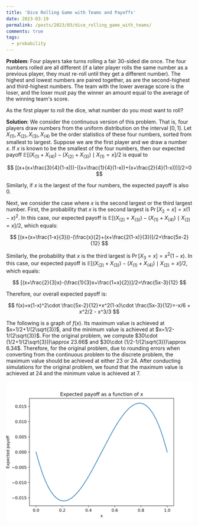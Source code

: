 ```yaml
---
title: 'Dice Rolling Game with Teams and Payoffs'
date: 2023-03-19
permalink: /posts/2023/03/dice_rolling_game_with_teams/
comments: true
tags:
  - probability
---
```


**Problem**: Four players take turns rolling a fair 30-sided die once. The four numbers rolled are all different (if a later player rolls the same number as a previous player, they must re-roll until they get a different number). The highest and lowest numbers are paired together, as are the second-highest and third-highest numbers. The team with the lower average score is the loser, and the loser must pay the winner an amount equal to the average of the winning team's score.

As the first player to roll the dice, what number do you most want to roll?

**Solution**: We consider the continuous version of this problem. That is, four 
players draw numbers from the uniform distribution on the interval 
$[0,1]$. Let $X_{(1)}, X_{(2)}, X_{(3)}, X_{(4)}$ be the order 
statistics of these four numbers, sorted from smallest to largest. 
Suppose we are the first player and we draw a number $x$. If $x$ is 
known to be the smallest of the four numbers, then our expected payoff 
$\mathbb{E}[(X_{(1)}+X_{(4)})-(X_{(2)}+X_{(3)})\mid X_{(1)}=x]/2$ is 
equal to

$$
[(x+(x+\frac{3}{4}(1-x)))-((x+\frac{1}{4}(1-x))+(x+\frac{2}{4}(1-x)))]/2=0
$$

Similarly, if $x$ is the largest of the four numbers, the expected payoff is also 0.

Next, we consider the case where $x$ is the second largest or the third largest number. First, the probability that $x$ is the second largest is $\Pr[X_{2}=x]=x(1-x)^2$. In this case, our expected payoff is $\mathbb{E}[(X_{(2)}+X_{(3)})-(X_{(1)}+X_{(4)})\mid X_{(2)}=x]/2$, which equals:

$$
[(x+(x+\frac{1-x}{3}))-(\frac{x}{2}+(x+\frac{2(1-x)}{3})]/2=\frac{5x-2}{12}
$$

Similarly, the probability that $x$ is the third largest is 
$\Pr[X_{3}=x]=x^2(1-x)$. In this case, our expected payoff is 
$\mathbb{E}[(X_{(2)}+X_{(3)})-(X_{(1)}+X_{(4)})\mid X_{(2)}=x]/2$, which
 equals:

$$
[(x+\frac{2}{3}x)-(\frac{1}{3}x+\frac{1+x}{2})]/2=\frac{5x-3}{12}
$$

Therefore, our overall expected payoff is:

$$
f(x)=x(1-x)^2\cdot \frac{5x-2}{12}+x^2(1-x)\cdot \frac{5x-3}{12}=-x/6 + x^2/2 - x^3/3
$$

The following is a graph of $f(x)$. Its maximum value is achieved at $x=1/2+1/(2\sqrt{3})$, and the minimum value is achieved at $x=1/2-1/(2\sqrt{3})$. For the original problem, we compute $30\cdot (1/2+1/(2\sqrt{3}))\approx 23.66$ and $30\cdot 
(1/2-1/(2\sqrt{3}))\approx 6.34$. Therefore, for the original problem, due to rounding errors when converting from the continuous problem to the discrete problem, the maximum value should be achieved at either 23 or 24. After conducting simulations for the original problem, we found that the maximum value is achieved at 24 and the minimum value is achieved at 7.

![](/images/dice_rolling_f.svg)